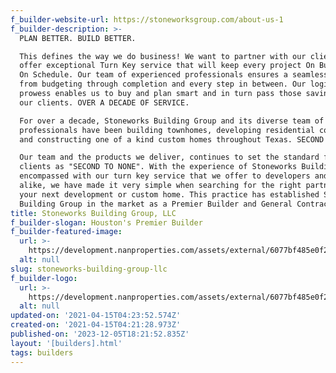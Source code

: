 ```yaml
---
f_builder-website-url: https://stoneworksgroup.com/about-us-1
f_builder-description: >-
  PLAN BETTER. BUILD BETTER.

  This defines the way we do business! We want to partner with our clients and
  offer exceptional Turn Key service that will keep every project On Budget and
  On Schedule. Our team of experienced professionals ensures a seamless project
  from budgeting through completion and every step in between. Our logistical
  prowess enables us to buy and plan smart and in turn pass those saving on to
  our clients. OVER A DECADE OF SERVICE.

  For over a decade, Stoneworks Building Group and its diverse team of
  professionals have been building townhomes, developing residential communities
  and constructing one of a kind custom homes throughout Texas. SECOND TO NONE.

  Our team and the products we deliver, continues to set the standard for our
  clients as "SECOND TO NONE". With the experience of Stoneworks Building Group
  encompassed with our turn key service that we offer to developers and families
  alike, we have made it very simple when searching for the right partner for
  your next development or custom home. This practice has established Stoneworks
  Building Group in the market as a Premier Builder and General Contractor.
title: Stoneworks Building Group, LLC
f_builder-slogan: Houston's Premier Builder
f_builder-featured-image:
  url: >-
    https://development.nanproperties.com/assets/external/6077bf485e0f21e2537f2239_605d413d314688ecb805b-0267-4bb0-a246-9bb095b59482-1.jpeg
  alt: null
slug: stoneworks-building-group-llc
f_builder-logo:
  url: >-
    https://development.nanproperties.com/assets/external/6077bf485e0f212ed57f2238_292c3175-4571-4390-a9d4-4a97998d4d66.png
  alt: null
updated-on: '2021-04-15T04:23:52.574Z'
created-on: '2021-04-15T04:21:28.973Z'
published-on: '2023-12-05T18:21:52.835Z'
layout: '[builders].html'
tags: builders
---
```



